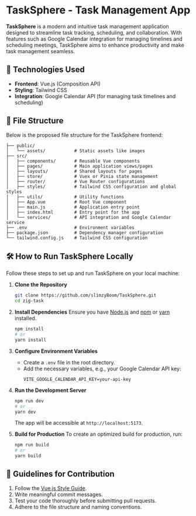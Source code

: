 # TaskSphere - Task Management App

**TaskSphere** is a modern and intuitive task management application designed to streamline task tracking, scheduling, and collaboration. With features such as Google Calendar integration for managing timelines and scheduling meetings, TaskSphere aims to enhance productivity and make task management seamless.

## 🚀 Technologies Used

- **Frontend**: Vue.js (Composition API)
- **Styling**: Tailwind CSS
- **Integration**: Google Calendar API (for managing task timelines and scheduling)

## 📂 File Structure

Below is the proposed file structure for the TaskSphere frontend:

```
├── public/
│   └── assets/           # Static assets like images
├── src/
│   ├── components/       # Reusable Vue components
│   ├── pages/            # Main application views/pages
│   ├── layouts/          # Shared layouts for pages
│   ├── store/            # Vuex or Pinia state management
│   ├── router/           # Vue Router configurations
│   ├── styles/           # Tailwind CSS configuration and global styles
│   ├── utils/            # Utility functions
│   ├── App.vue           # Root Vue component
│   ├── main.js           # Application entry point
│   ├── index.html        # Entry point for the app
│   └── services/         # API integration and Google Calendar service
├── .env                  # Environment variables
├── package.json          # Dependency manager configuration
└── tailwind.config.js    # Tailwind CSS configuration
```

## 🛠️ How to Run TaskSphere Locally

Follow these steps to set up and run TaskSphere on your local machine:

1. **Clone the Repository**
   ```bash
   git clone https://github.com/slimzyBoom/TaskSphere.git
   cd zig-task
   ```

2. **Install Dependencies**
   Ensure you have [Node.js](https://nodejs.org/) and [npm](https://www.npmjs.com/) or [yarn](https://yarnpkg.com/) installed.
   ```bash
   npm install
   # or
   yarn install
   ```

3. **Configure Environment Variables**
   - Create a `.env` file in the root directory.
   - Add the necessary variables, e.g., your Google Calendar API key:
     ```
     VITE_GOOGLE_CALENDAR_API_KEY=your-api-key
     ```

4. **Run the Development Server**
   ```bash
   npm run dev
   # or
   yarn dev
   ```

   The app will be accessible at `http://localhost:5173`.

5. **Build for Production**
   To create an optimized build for production, run:
   ```bash
   npm run build
   # or
   yarn build
   ```


## 📝 Guidelines for Contribution

1. Follow the [Vue.js Style Guide](https://vuejs.org/style-guide/).
2. Write meaningful commit messages.
3. Test your code thoroughly before submitting pull requests.
4. Adhere to the file structure and naming conventions.

